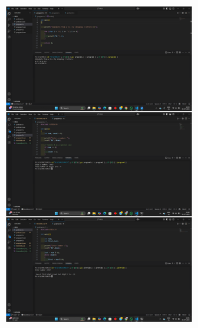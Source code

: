  ![alt text](<Screenshot (11).png>)
 ![alt text](<Screenshot (12).png>)
 ![alt text](<Screenshot (13).png>)

